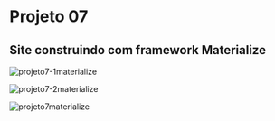 # Projeto 07

## Site construindo com framework Materialize

![projeto7-1materialize](https://user-images.githubusercontent.com/59376552/75191264-bed68d00-5730-11ea-9e7d-64d15a8645a3.PNG)

![projeto7-2materialize](https://user-images.githubusercontent.com/59376552/75191269-c138e700-5730-11ea-8276-a8c7e187ed3b.PNG)

![projeto7materialize](https://user-images.githubusercontent.com/59376552/75191270-c138e700-5730-11ea-92eb-f8e3ec68ea75.PNG)

